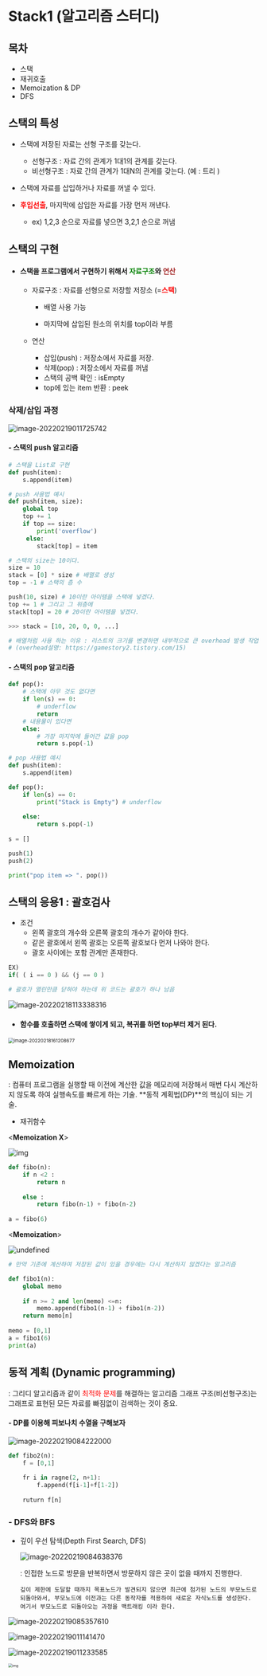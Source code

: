 

# Stack1 (알고리즘 스터디)

## 목차

- 스택
- 재귀호출
- Memoization & DP
- DFS



## 스택의 특성

- 스택에 저장된 자료는 선형 구조를 갖는다. 
  - 선형구조 : 자료 간의 관계가 1대1의 관계를 갖는다. 
  - 비선형구조 : 자료 간의 관계가 1대N의 관계를 갖는다. (예 : 트리 ) 

- 스택에 자료를 삽입하거나 자료를 꺼낼 수 있다.
- <span style = "color: red"> **후입선출**</span>, 마지막에 삽입한 자료를 가장 먼저 꺼낸다.
  - ex) 1,2,3 순으로 자료를 넣으면 3,2,1 순으로 꺼냄



## 스택의 구현

- #### 스택을 프로그램에서 구현하기 위해서 <span style='color : green'>**자료구조**</span>와 <span style='color : brown'>**연산**</span>

  - 자료구조 : 자료를 선형으로 저장할 저장소 (=<span style='color :red'>**스택**</span>)

    - 배열 사용 가능

    - 마지막에 삽입된 원소의 위치를 top이라 부름

      

  - 연산 

    - 삽입(push) : 저장소에서 자료를 저장. 
    - 삭제(pop) : 저장소에서 자료를 꺼냄
    - 스택의 공백 확인 : isEmpty
    - top에 있는 item 반환 : peek



###  삭제/삽입 과정

![image-20220219011725742](Stack1.assets/image-20220219011725742.png)

#### - 스택의 push 알고리즘

```python
# 스택을 List로 구현
def push(item):
	s.append(item)
```

```python
# push 사용법 예시
def push(item, size):
	global top
    top += 1
    if top == size:
        print('overflow')
     else:
        stack[top] = item

# 스택의 size는 10이다.         
size = 10
stack = [0] * size # 배열로 생성
top = -1 # 스택의 층 수 

push(10, size) # 10이란 아이템을 스택에 넣겠다.
top += 1 # 그리고 그 위층에 
stack[top] = 20 # 20이란 아이템을 넣겠다.

>>> stack = [10, 20, 0, 0, ...]

# 배열처럼 사용 하는 이유 : 리스트의 크기를 변경하면 내부적으로 큰 overhead 발생 작업으로 많은 시간이 소요 
# (overhead설명: https://gamestory2.tistory.com/15)
```



#### - 스택의 pop 알고리즘

```python
def pop():
    # 스택에 아무 것도 없다면
    if len(s) == 0: 
        # underflow
        return
    # 내용물이 있다면
    else: 
        # 가장 마지막에 들어간 값을 pop
        return s.pop(-1)
```

```python
# pop 사용법 예시
def push(item):
    s.append(item)

def pop():
    if len(s) == 0:
        print("Stack is Empty") # underflow
    
    else: 
        return s.pop(-1)
    
s = []

push(1)
push(2)

print("pop item => ". pop())
```



## 스택의 응용1 : 괄호검사

- 조건 
  - 왼쪽 괄호의 개수와 오른쪽 괄호의 개수가 같아야 한다.
  - 같은 괄호에서 왼쪽 괄호는 오른쪽 괄호보다 먼저 나와야 한다. 
  - 괄호 사이에는 포함 관계만 존재한다.

```python
EX)
if( ( i == 0 ) && (j == 0 )

# 괄호가 열린만큼 닫혀야 하는데 위 코드는 괄호가 하나 남음
```

![image-20220218113338316](Stack1.assets/image-20220218113338316.png)

- #### 함수를 호출하면 스택에 쌓이게 되고, 복귀를 하면 top부터 제거 된다. 

<img src="Stack1.assets/image-20220218161208677.png" alt="image-20220218161208677" style="zoom: 67%;" />



## Memoization

: 컴퓨터 프로그램을 실행할 때 이전에 계산한 값을 메모리에 저장해서 매번 다시 계산하지 않도록 하여 실행속도를 빠르게 하는 기술.
**동적 계획법(DP)**의 핵심이 되는 기술.

- 재귀함수

  

 <**Memoization X**>

![img](Stack1.assets/73815909-adcde680-482a-11ea-8674-6b09dccf324a.PNG)

```python
def fibo(n):
    if n <2 :
        return n
    
    else :
        return fibo(n-1) + fibo(n-2)
        
a = fibo(6)
```



<**Memoization**>

![undefined](Stack1.assets/73816764-c8a15a80-482c-11ea-8636-182db7a66ccd.PNG)

```python
# 만약 기존에 계산하여 저장된 값이 있을 경우에는 다시 계산하지 않겠다는 알고리즘

def fibo1(n):
    global memo
    
    if n >= 2 and len(memo) <=n:
        memo.append(fibo1(n-1) + fibo1(n-2))
    return memo[n]
    
memo = [0,1]
a = fibo1(6)
print(a)
```





## 동적 계획 (Dynamic programming)

: 그리디 알고리즘과 같이 <span style = "color: red">최적화 문제</span>를 해결하는 알고리즘
그래프 구조(비선형구조)는 그래프로 표현된 모든 자료를 빠짐없이 검색하는 것이 중요. 



#### - DP를 이용해 피보나치 수열을 구해보자

![image-20220219084222000](Stack1.assets/image-20220219084222000-16452280326802.png)

```python
def fibo2(n):
	f = [0,1]
    
    fr i in ragne(2, n+1):
        f.append(f[i-1]+f[1-2])
        
	ruturn f[n]
```







### - DFS와 BFS

- 깊이 우선 탐색(Depth First Search, DFS)

  ![image-20220219084638376](Stack1.assets/image-20220219084638376-16452280300861.png)

  :  인접한 노드로 방문을 반복하면서 방문하지 않은 곳이 없을 때까지 진행한다. 
  
  ```
  깊이 제한에 도달할 때까지 목표노드가 발견되지 않으면 최근에 첨가된 노드의 부모노드로 되돌아와서, 부모노드에 이전과는 다른 동작자를 적용하여 새로운 자식노드를 생성한다.
  여기서 부모노드로 되돌아오는 과정을 백트래킹 이라 한다.
  ```

![image-20220219085357610](Stack1.assets/image-20220219085357610.png)



![image-20220219011141470](Stack1.assets/image-20220219011141470.png)

![image-20220219011233585](Stack1.assets/image-20220219011233585.png)

<img src="Stack1.assets/Depth-First-Search.gif" alt="img" style="zoom:50%;" />
